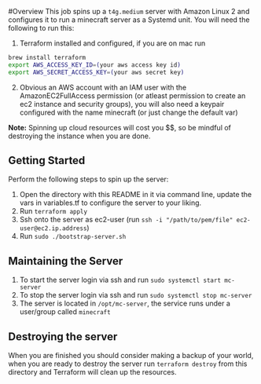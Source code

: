 
#Overview
This job spins up a `t4g.medium` server with Amazon Linux 2 and configures it to run a minecraft server as a Systemd unit. You will need the following to run this:

1. Terraform installed and configured, if you are on mac run
```bash
brew install terraform
export AWS_ACCESS_KEY_ID=(your aws access key id)
export AWS_SECRET_ACCESS_KEY=(your aws secret key)
```

2. Obvious an AWS account with an IAM user with the AmazonEC2FullAccess permission (or atleast permission to create an ec2 instance and security groups), you will also need a keypair configured with the name minecraft (or just change the default var)

**Note:** Spinning up cloud resources will cost you $$, so be mindful of destroying the instance when you are done.

## Getting Started
Perform the following steps to spin up the server:
1. Open the directory with this README in it via command line, update the vars in variables.tf to configure the server to your liking.
2. Run `terraform apply`
3. Ssh onto the server as ec2-user (run `ssh -i "/path/to/pem/file" ec2-user@ec2.ip.address`)
4. Run `sudo ./bootstrap-server.sh` 


## Maintaining the Server
1. To start the server login via ssh and run `sudo systemctl start mc-server`
2. To stop the server login via ssh and run `sudo systemctl stop mc-server`
3. The server is located in `/opt/mc-server`, the service runs under a user/group called `minecraft`


## Destroying the server
When you are finished you should consider making a backup of your world, when you are ready to destroy the server run
`terraform destroy` from this directory and Terraform will clean up the resources.